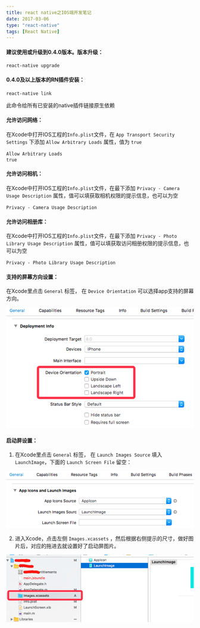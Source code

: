 ```yaml
---
title: react native之IOS端开发笔记
date: 2017-03-06
type: "react-native"
tags: [React Native]
---
```


#### 建议使用或升级到0.4.0版本。版本升级：
```
react-native upgrade
```

#### 0.4.0及以上版本的RN插件安装：
``` 
react-native link
```
此命令给所有已安装的native插件链接原生依赖

<!--more-->

#### 允许访问网络：
在Xcode中打开IOS工程的`Info.plist`文件，在 `App Transport Security Settings` 下添加 `Allow Arbitrary Loads` 属性，值为 `true`
```
Allow Arbitrary Loads
true
```

#### 允许访问相机：
在Xcode中打开IOS工程的`Info.plist`文件，在最下添加 `Privacy - Camera Usage Description` 属性，值可以填获取相机权限的提示信息，也可以为空
```
Privacy - Camera Usage Description
```

#### 允许访问相册库：
在Xcode中打开IOS工程的`Info.plist`文件，在最下添加 `Privacy - Photo Library Usage Description` 属性，值可以填获取访问相册权限的提示信息，也可以为空
```
Privacy - Photo Library Usage Description
```

#### 支持的屏幕方向设置：
在Xcode里点击 `General` 标签， 在 `Device Orientation` 可以选择app支持的屏幕方向。

![屏幕方向设置](/assets/images/react-native-ios/orientation.png)


#### 启动屏设置：

1. 在Xcode里点击 `General` 标签， 在 `Launch Images Source` 填入 `LaunchImage`，下面的 `Launch Screen File` 留空：

![启动屏设置-使用LaunchImage](/assets/images/react-native-ios/launch-setting-1.png)

2. 进入Xcode，点击左侧 `Images.xcassets` ，然后根据右侧提示的尺寸，做好图片后，对应的拖进去就设置好了启动屏图片。

![启动屏设置-上传图片](/assets/images/react-native-ios/launch-setting-2.png)


